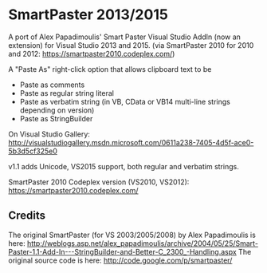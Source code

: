 # SmartPaster 2013/2015

A port of Alex Papadimoulis' Smart Paster Visual Studio AddIn (now an extension) for Visual Studio 2013 and 2015.
(via SmartPaster 2010 for 2010 and 2012: https://smartpaster2010.codeplex.com/)

A "Paste As" right-click option that allows clipboard text to be

* Paste as comments
* Paste as regular string literal
* Paste as verbatim string (in VB, CData or VB14 multi-line strings depending on version)
* Paste as StringBuilder

On Visual Studio Gallery:
http://visualstudiogallery.msdn.microsoft.com/0611a238-7405-4d5f-ace0-5b3d5cf325e0

v1.1 adds Unicode, VS2015 support, both regular and verbatim strings.

SmartPaster 2010 Codeplex version (VS2010, VS2012):
https://smartpaster2010.codeplex.com/

## Credits

The original SmartPaster (for VS 2003/2005/2008) by Alex Papadimoulis is here: http://weblogs.asp.net/alex_papadimoulis/archive/2004/05/25/Smart-Paster-1.1-Add-In---StringBuilder-and-Better-C_2300_-Handling.aspx
The original source code is here: http://code.google.com/p/smartpaster/